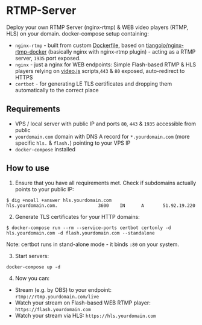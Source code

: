 # RTMP-Server

Deploy your own RTMP Server (nginx-rtmp) & WEB video players (RTMP, HLS) on your domain. docker-compose setup containing:
* `nginx-rtmp` - built from custom [Dockerfile](docker-compose/nginx-rtmp/Dockerfile), based on [tiangolo/nginx-rtmp-docker](https://github.com/tiangolo/nginx-rtmp-docker) (basically nginx with nginx-rtmp plugin) - acting as a RTMP server, `1935` port exposed.
* `nginx` - just a nginx for WEB endpoints: Simple Flash-based RTMP & HLS players relying on [video.js](https://github.com/videojs/video.js) scripts,`443` & `80` exposed, auto-redirect to HTTPS
* `certbot` - for generating LE TLS certificates and dropping them automatically to the correct place 

## Requirements

* VPS / local server with public IP and ports `80`, `443` & `1935` accessible from public
* `yourdomain.com` domain with DNS A record for `*.yourdomain.com` (more specific `hls.` & `flash.`) pointing to your VPS IP
* `docker-compose` installed

## How to use

1. Ensure that you have all requirements met. Check if subdomains actually points to your public IP:
```
$ dig +noall +answer hls.yourdomain.com
hls.yourdomain.com.               3600    IN      A       51.92.19.220
```

2. Generate TLS certificates for your HTTP domains:
```
$ docker-compose run --rm --service-ports certbot certonly -d hls.yourdomain.com -d flash.yourdomain.com --standalone
```
Note: certbot runs in stand-alone mode - it binds `:80` on your system.

3. Start servers:
```
docker-compose up -d
```

4. Now you can:
* Stream (e.g. by OBS) to your endpoint: `rtmp://rtmp.yourdomain.com/live`
* Watch your stream on Flash-based WEB RTMP player: `https://flash.yourdomain.com`
* Watch your stream via HLS: `https://hls.yourdomain.com`

